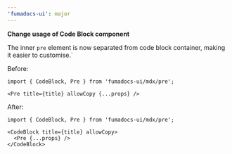 ```yaml
---
'fumadocs-ui': major
---
```


**Change usage of Code Block component**

The inner `pre` element is now separated from code block container, making it easier to customise.`

Before:

```tsx
import { CodeBlock, Pre } from 'fumadocs-ui/mdx/pre';

<Pre title={title} allowCopy {...props} />
```

After:

```tsx
import { CodeBlock, Pre } from 'fumadocs-ui/mdx/pre';

<CodeBlock title={title} allowCopy>
  <Pre {...props} />
</CodeBlock>
```


